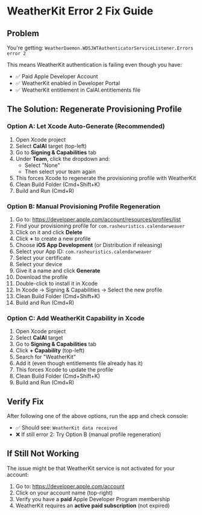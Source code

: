 # WeatherKit Error 2 Fix Guide

## Problem
You're getting: `WeatherDaemon.WDSJWTAuthenticatorServiceListener.Errors error 2`

This means WeatherKit authentication is failing even though you have:
- ✅ Paid Apple Developer Account
- ✅ WeatherKit enabled in Developer Portal
- ✅ WeatherKit entitlement in CalAI.entitlements file

## The Solution: Regenerate Provisioning Profile

### Option A: Let Xcode Auto-Generate (Recommended)

1. Open Xcode project
2. Select **CalAI** target (top-left)
3. Go to **Signing & Capabilities** tab
4. Under **Team**, click the dropdown and:
   - Select "None"
   - Then select your team again
5. This forces Xcode to regenerate the provisioning profile with WeatherKit
6. Clean Build Folder (Cmd+Shift+K)
7. Build and Run (Cmd+R)

### Option B: Manual Provisioning Profile Regeneration

1. Go to: https://developer.apple.com/account/resources/profiles/list
2. Find your provisioning profile for `com.rasheuristics.calendarweaver`
3. Click on it and click **Delete**
4. Click **+** to create a new profile
5. Choose **iOS App Development** (or Distribution if releasing)
6. Select your App ID: `com.rasheuristics.calendarweaver`
7. Select your certificate
8. Select your device
9. Give it a name and click **Generate**
10. Download the profile
11. Double-click to install it in Xcode
12. In Xcode → Signing & Capabilities → Select the new profile
13. Clean Build Folder (Cmd+Shift+K)
14. Build and Run (Cmd+R)

### Option C: Add WeatherKit Capability in Xcode

1. Open Xcode project
2. Select **CalAI** target
3. Go to **Signing & Capabilities** tab
4. Click **+ Capability** (top-left)
5. Search for "WeatherKit"
6. Add it (even though entitlements file already has it)
7. This forces Xcode to update the profile
8. Clean Build Folder (Cmd+Shift+K)
9. Build and Run (Cmd+R)

## Verify Fix

After following one of the above options, run the app and check console:
- ✅ Should see: `WeatherKit data received`
- ❌ If still error 2: Try Option B (manual profile regeneration)

## If Still Not Working

The issue might be that WeatherKit service is not activated for your account:
1. Go to: https://developer.apple.com/account
2. Click on your account name (top-right)
3. Verify you have a **paid** Apple Developer Program membership
4. WeatherKit requires an **active paid subscription** (not expired)
